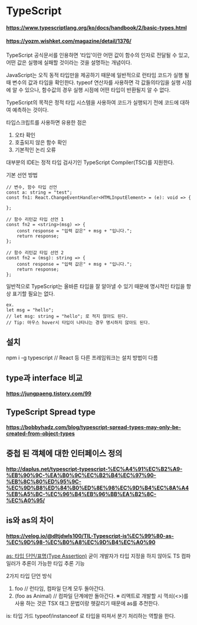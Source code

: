 # TypeScript
#### https://www.typescriptlang.org/ko/docs/handbook/2/basic-types.html
#### https://yozm.wishket.com/magazine/detail/1376/

TypeScript 공식문서를 인용하면 '타입'이란 어떤 값이 함수의 인자로 전달될 수 있고, 어떤 값은 실행에 실패할 것이라는 것을 설명하는 개념이다.

JavaScript는 오직 동적 타입만을 제공하기 때문에 일반적으로 런타임 코드가 실행 될 때 변수의 값과 타입을 확인한다.
typeof 연산자를 사용하면 각 값들의타입을 실행 시점에 알 수 있으나, 함수값의 경우 실행 시점에 어떤 타입이 반환될지 알 수 없다.

TypeScript의 목적은 정적 타입 시스템을 사용하여 코드가 실행되기 전에 코드에 대하여 예측하는 것이다.

타입스크립트를 사용하면 유용한 점은
1. 오타 확인
2. 호출되지 않은 함수 확인
3. 기본적인 논리 오류

대부분의 IDE는 정적 타입 검사기인 TypeScript Compiler(TSC)를 지원한다.

기본 선언 방법
```
// 변수, 함수 타입 선언
const a: string = "test";
const fn1: React.ChangeEventHandler<HTMLInputElement> = (e): void => {

};

// 함수 리턴값 타입 선언 1
const fn2 = <string>(msg) => {
    const response = "입력 값은" + msg + "입니다.";
    return response;
};

// 함수 리턴값 타입 선언 2
const fn2 = (msg): string => {
    const response = "입력 값은" + msg + "입니다.";
    return response;
};
```

일반적으로 TypeScript는 올바른 타입을 잘 알아낼 수 있기 때문에 명시적인 타입을 항상 표기할 필요는 없다.
```
ex.
let msg = "hello";
// let msg: string = "hello"; 로 적지 않아도 된다.
// Tip: 마우스 hover시 타입이 나타나는 경우 명시하지 않아도 된다.
```

## 설치
npm i -g typescript // React 등 다른 프레임워크는 설치 방법이 다름

## type과 interface 비교
#### https://jungpaeng.tistory.com/99

## TypeScript Spread type
#### https://bobbyhadz.com/blog/typescript-spread-types-may-only-be-created-from-object-types

## 중첩 된 객체에 대한 인터페이스 정의
#### http://daplus.net/typescript-typescript-%EC%A4%91%EC%B2%A9-%EB%90%9C-%EA%B0%9C%EC%B2%B4%EC%97%90-%EB%8C%80%ED%95%9C-%EC%9D%B8%ED%84%B0%ED%8E%98%EC%9D%B4%EC%8A%A4%EB%A5%BC-%EC%96%B4%EB%96%BB%EA%B2%8C-%EC%A0%95/

## is와 as의 차이
#### https://velog.io/@dltjdwls100/TIL-Typescript-is%EC%99%80-as-%EC%9D%98-%EC%B0%A8%EC%9D%B4%EC%A0%90

[as: 타입 단언/표명(Type Assertion)](https://radlohead.gitbook.io/typescript-deep-dive/type-system/type-assertion#as-foo-vs.-less-than-foo-greater-than)
굳이 개발자가 타입 지정을 하지 않아도 TS 컴파일러가 추론이 가능한 타입 추론 기능

2가지 타입 단언 방식
1. <Animal> foo // 런타임, 컴파일 단계 모두 돌아간다.
2. (foo as Animal) // 컴파일 단계에만 돌아간다.
※ 리액트로 개발할 시 꺽쇠(<>)를 사용 하는 것은 TSX 태그 문법이랑 헷갈리기 때문에 as를 추천한다.

is: 타입 가드
typeof/instanceof 로 타입을 따져서 분기 처리하는 역할을 한다.
